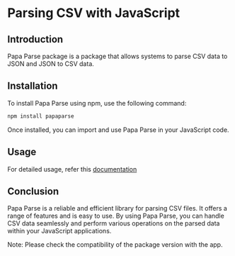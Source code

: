 # Parsing CSV with JavaScript

## Introduction

Papa Parse package is a package that allows systems to parse CSV data to JSON and JSON to CSV data. 

## Installation

To install Papa Parse using npm, use the following command:

```bash
npm install papaparse
```

Once installed, you can import and use Papa Parse in your JavaScript code.

## Usage 

For detailed usage, refer this [documentation](https://www.papaparse.com/docs)

## Conclusion

Papa Parse is a reliable and efficient library for parsing CSV files. It offers a range of features and is easy to use. By using Papa Parse, you can handle CSV data seamlessly and perform various operations on the parsed data within your JavaScript applications.

Note: Please check the compatibility of the package version with the app.
